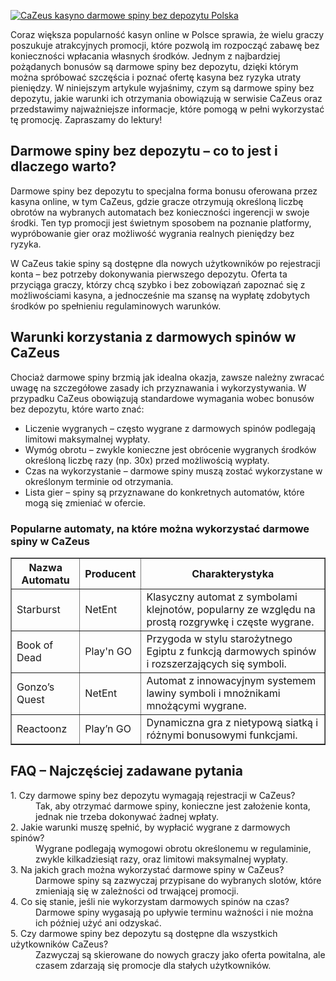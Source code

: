 [![CaZeus kasyno darmowe spiny bez depozytu Polska](https://123-caf.pages.dev/gitsignup.png)](https://vrmoo.ru/Bt82HjjY)

<div>     <p>Coraz większa popularność kasyn online w Polsce sprawia, że wielu graczy poszukuje atrakcyjnych promocji, które pozwolą im rozpocząć zabawę bez konieczności wpłacania własnych środków. Jednym z najbardziej pożądanych bonusów są darmowe spiny bez depozytu, dzięki którym można spróbować szczęścia i poznać ofertę kasyna bez ryzyka utraty pieniędzy. W niniejszym artykule wyjaśnimy, czym są darmowe spiny bez depozytu, jakie warunki ich otrzymania obowiązują w serwisie CaZeus oraz przedstawimy najważniejsze informacje, które pomogą w pełni wykorzystać tę promocję. Zapraszamy do lektury!</p>        <h2>Darmowe spiny bez depozytu – co to jest i dlaczego warto?</h2>     <p>Darmowe spiny bez depozytu to specjalna forma bonusu oferowana przez kasyna online, w tym CaZeus, gdzie gracze otrzymują określoną liczbę obrotów na wybranych automatach bez konieczności ingerencji w swoje środki. Ten typ promocji jest świetnym sposobem na poznanie platformy, wypróbowanie gier oraz możliwość wygrania realnych pieniędzy bez ryzyka.</p>     <p>W CaZeus takie spiny są dostępne dla nowych użytkowników po rejestracji konta – bez potrzeby dokonywania pierwszego depozytu. Oferta ta przyciąga graczy, którzy chcą szybko i bez zobowiązań zapoznać się z możliwościami kasyna, a jednocześnie ma szansę na wypłatę zdobytych środków po spełnieniu regulaminowych warunków.</p>        <h2>Warunki korzystania z darmowych spinów w CaZeus</h2>     <p>Chociaż darmowe spiny brzmią jak idealna okazja, zawsze należny zwracać uwagę na szczegółowe zasady ich przyznawania i wykorzystywania. W przypadku CaZeus obowiązują standardowe wymagania wobec bonusów bez depozytu, które warto znać:</p>     <ul>       <li>Liczenie wygranych – często wygrane z darmowych spinów podlegają limitowi maksymalnej wypłaty.</li>       <li>Wymóg obrotu – zwykle konieczne jest obrócenie wygranych środków określoną liczbę razy (np. 30x) przed możliwością wypłaty.</li>       <li>Czas na wykorzystanie – darmowe spiny muszą zostać wykorzystane w określonym terminie od otrzymania.</li>       <li>Lista gier – spiny są przyznawane do konkretnych automatów, które mogą się zmieniać w ofercie.</li>     </ul>        <h3>Popularne automaty, na które można wykorzystać darmowe spiny w CaZeus</h3>     <table border="1" cellpadding="5" cellspacing="0">       <thead>         <tr>           <th>Nazwa Automatu</th>           <th>Producent</th>           <th>Charakterystyka</th>         </tr>       </thead>       <tbody>         <tr>           <td>Starburst</td>           <td>NetEnt</td>           <td>Klasyczny automat z symbolami klejnotów, popularny ze względu na prostą rozgrywkę i częste wygrane.</td>         </tr>         <tr>           <td>Book of Dead</td>           <td>Play'n GO</td>           <td>Przygoda w stylu starożytnego Egiptu z funkcją darmowych spinów i rozszerzających się symboli.</td>         </tr>         <tr>           <td>Gonzo’s Quest</td>           <td>NetEnt</td>           <td>Automat z innowacyjnym systemem lawiny symboli i mnożnikami mnożącymi wygrane.</td>         </tr>         <tr>           <td>Reactoonz</td>           <td>Play’n GO</td>           <td>Dynamiczna gra z nietypową siatką i różnymi bonusowymi funkcjami.</td>         </tr>       </tbody>     </table>        <h2>FAQ – Najczęściej zadawane pytania</h2>     <dl>       <dt>1. Czy darmowe spiny bez depozytu wymagają rejestracji w CaZeus?</dt>       <dd>Tak, aby otrzymać darmowe spiny, konieczne jest założenie konta, jednak nie trzeba dokonywać żadnej wpłaty.</dd>          <dt>2. Jakie warunki muszę spełnić, by wypłacić wygrane z darmowych spinów?</dt>       <dd>Wygrane podlegają wymogowi obrotu określonemu w regulaminie, zwykle kilkadziesiąt razy, oraz limitowi maksymalnej wypłaty.</dd>          <dt>3. Na jakich grach można wykorzystać darmowe spiny w CaZeus?</dt>       <dd>Darmowe spiny są zazwyczaj przypisane do wybranych slotów, które zmieniają się w zależności od trwającej promocji.</dd>          <dt>4. Co się stanie, jeśli nie wykorzystam darmowych spinów na czas?</dt>       <dd>Darmowe spiny wygasają po upływie terminu ważności i nie można ich później użyć ani odzyskać.</dd>          <dt>5. Czy darmowe spiny bez depozytu są dostępne dla wszystkich użytkowników CaZeus?</dt>       <dd>Zazwyczaj są skierowane do nowych graczy jako oferta powitalna, ale czasem zdarzają się promocje dla stałych użytkowników.</dd>     </dl>   </div>